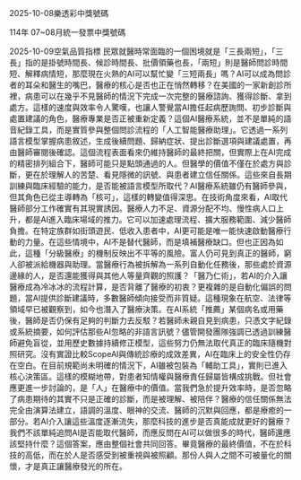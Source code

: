 
2025-10-08樂透彩中獎號碼

                                
114年 07~08月統一發票中獎號碼
                             
2025-10-09空氣品質指標
                              民眾就醫時常面臨的一個困境就是「三長兩短」，「三長」指的是掛號時間長、候診時間長、批價領藥也長，「兩短」則是醫師問診時間短、解釋病情短，那麼現在火熱的AI可以幫忙變「三短兩長」嗎？AI可以成為問診者的耳朵和醫生的嘴巴，醫療的核心是否也正在悄然轉移？在美國的一家新創診所裡，病患可以在幾乎不見醫師的情況下完成一次完整的醫療諮詢、獲得診斷、拿到處方。這樣的速度與效率令人驚嘆，也讓人警覺當AI擔任起病歷詢問、初步診斷與處置建議的角色，醫療專業是否正被重新定義？這個AI醫療系統，並不是單純的語音紀錄工具，而是實質參與整個問診流程的「人工智能醫療助理」。它透過一系列語言模型掌握病患敘述，生成後續問題、歸納症狀、提出診斷選項與建議處置，再由醫師審閱後確認。這個流程表面看來仍維持醫師的最終把關，但實際上在AI完成的精密排列組合下，醫師可能只是點頭通過的人。但醫學的價值不僅在於處方與診斷，更在於理解人的苦楚、看見隱微的訊號、與患者建立信任關係。這些來自長期訓練與臨床經驗的能力，是否能被語言模型所取代？AI醫療系統雖仍有醫師參與，但其角色已從主導轉為「核可」，這樣的轉變值得深思。在技術角度來看，AI取代醫師部分工作確實有其現實誘因。醫療人力不足、資源分配不均、慢性病人口上升，都是AI進入臨床場域的推力。它可以加速處理流程、擴大服務範圍、減少醫師負擔。在特定族群如街頭遊民、低收入患者中，AI更可能是唯一能快速啟動醫療行動的力量。在這些情境中，AI不是替代醫師，而是填補醫療缺口。但也正因為如此，這種「分級醫療」的機制反映出不平等的風險。富人仍可見到真正的醫師，窮人卻被派給機器與助理。當醫療行為被拆解為一系列自動化任務後，那些處於資源邊緣的人，是否還能獲得與其他人等量齊觀的照護？「醫乃仁術」，若AI的介入讓醫療成為冷冰冰的流程計算，是否背離了醫療的初衷？更複雜的是自動化偏誤的問題，當AI提供診斷建議時，多數醫師傾向接受而非質疑。這種現象在航空、法律等領域早已被觀察到，如今也潛入了醫療決策。在AI系統「推薦」某個病名或用藥後，醫師是否仍保有足夠的判斷力去反駁？若醫師未親自見到病患，只憑文字紀錄或系統摘要，如何評估那些AI忽略的非語言訊號？儘管開發團隊強調已透過訓練醫師避免盲從，並用歷史數據持續修正模型，這些努力仍無法取代真正的臨床隨機對照研究。沒有實證比較ScopeAI與傳統診療的成效差異，AI在臨床上的安全性仍存在空白。在目前規範尚未明確的情況下，AI雖被包裝為「輔助工具」，實則已進入核心決策區。這樣的模糊地帶，對患者知情權與醫療責任歸屬皆構成挑戰。但社會應更進一步討論的，是「人」在醫療中的價值。當我們急於提升效率時，是否忽略了病患期待的其實不只是正確的診斷，而是被理解、被陪伴？醫療的信任關係無法完全由演算法建立，語調的溫度、眼神的交流、醫師的沉默與回應，都是療癒的一部分。若AI介入讓這些溫度逐漸流失，那麼科技的進步是否真能成就更好的醫療？我們不該單純追問AI是否能取代醫師，而應反問在AI可以做很多的時代，醫師還應該堅持什麼？這個答案，應由整個社會共同回答。畢竟醫療的最終價值，不在於科技的高低，而在於人是否感受到被重視與被照顧。那份人與人之間不可被量化的關懷，才是真正讓醫療發光的所在。